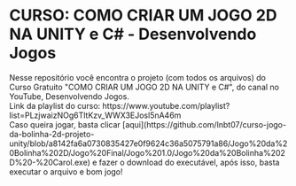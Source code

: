 <!--# jogo-da-bolinha-2d-projeto-unity-->
 <h1>CURSO: COMO CRIAR UM JOGO 2D NA UNITY e C# - Desenvolvendo Jogos</h1>
 Nesse repositório você encontra o projeto (com todos os arquivos) do Curso Gratuito "COMO CRIAR UM JOGO 2D NA UNITY e C#", do canal no YouTube, Desenvolvendo Jogos.
 <br>
 Link da playlist do curso: https://www.youtube.com/playlist?list=PLzjwaizNOg6TltKzv_WWX3EJosl5nA46m
 
 <br>
Caso queira jogar, basta clicar [aqui](https://github.com/lnbt07/curso-jogo-da-bolinha-2d-projeto-unity/blob/a8142fa6a0730835427e0f9624c36a5075791a86/Jogo%20da%20Bolinha%202D/Jogo%20Final/Jogo%201.0/Jogo%20da%20Bolinha%202D%20-%20Carol.exe) e fazer o download do executável, após isso, basta executar o arquivo e bom jogo!
